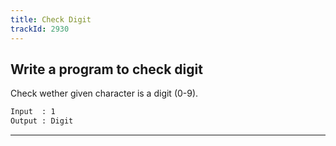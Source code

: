 ```yaml
---
title: Check Digit
trackId: 2930
---
```


## Write a program to check digit

Check wether given character is a digit (0-9).

```txt
Input  : 1
Output : Digit
```

---
